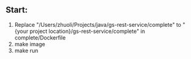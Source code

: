 
## Start:  
1. Replace "/Users/zhuoli/Projects/java/gs-rest-service/complete" to "{your project location}/gs-rest-service/complete" in complete/Dockerfile
2. make image
3. make run
